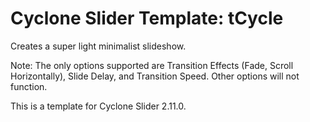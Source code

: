 # Cyclone Slider Template: tCycle
Creates a super light minimalist slideshow. 

Note: The only options supported are Transition Effects (Fade, Scroll Horizontally), Slide Delay, and Transition Speed. Other options will not function.

This is a template for Cyclone Slider 2.11.0.
